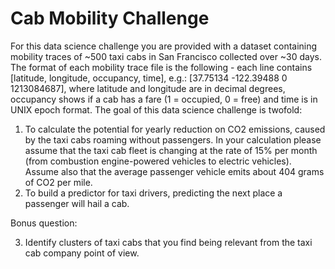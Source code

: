 # Cab Mobility Challenge
For this data science challenge you are provided with a dataset containing mobility traces of ~500 taxi cabs in San Francisco collected over ~30 days. The format of each mobility trace file is the following - each line contains [latitude, longitude, occupancy, time], e.g.: [37.75134 -122.39488 0 1213084687], where latitude and longitude are in decimal degrees, occupancy shows if a cab has a fare (1 = occupied, 0 = free) and time is in UNIX epoch format.
The goal of this data science challenge is twofold:
1. To calculate the potential for yearly reduction on CO2 emissions, caused by the taxi cabs roaming without passengers. In your calculation please assume that the taxi cab fleet is changing at the rate of 15% per month (from combustion engine-powered vehicles to electric vehicles). Assume also that the average passenger vehicle emits about 404 grams of CO2 per mile.
2. To build a predictor for taxi drivers, predicting the next place a passenger will hail a cab.

Bonus question:

3. Identify clusters of taxi cabs that you find being relevant from the taxi cab company point of view.

